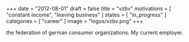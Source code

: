 +++
date = "2012-08-01"
draft = false
title = "vzbv"
motivations = [ "constant income", "leaving business" ]
states = [ "in_progress" ]
categories = [ "career" ]
image = "logos/vzbv.png"
+++

the federation of german consumer organizations. My current employer.
